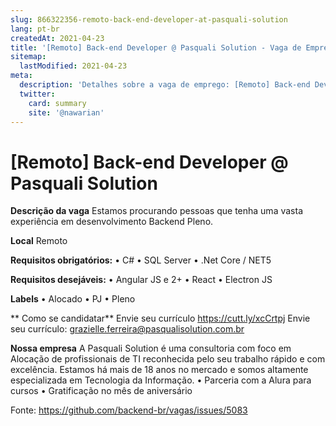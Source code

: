 ```yaml
---
slug: 866322356-remoto-back-end-developer-at-pasquali-solution
lang: pt-br
createdAt: 2021-04-23
title: '[Remoto] Back-end Developer @ Pasquali Solution - Vaga de Emprego'
sitemap:
  lastModified: 2021-04-23
meta:
  description: 'Detalhes sobre a vaga de emprego: [Remoto] Back-end Developer @ Pasquali Solution'
  twitter:
    card: summary
    site: '@nawarian'
---
```


# [Remoto] Back-end Developer @ Pasquali Solution

**Descrição da vaga**
Estamos procurando pessoas que tenha uma vasta experiência em desenvolvimento Backend Pleno.

**Local**
Remoto

**Requisitos obrigatórios:**
•	C#
•	SQL Server
•	.Net Core / NET5

**Requisitos desejáveis:**
•	Angular JS e 2+
•	React
•	Electron JS

**Labels**
•	Alocado
•	PJ
•	Pleno

** Como se candidatar**
Envie seu currículo https://cutt.ly/xcCrtpj
Envie seu currículo: grazielle.ferreira@pasqualisolution.com.br

**Nossa empresa**
A Pasquali Solution é uma consultoria com foco em Alocação de profissionais de TI reconhecida pelo seu trabalho rápido e com excelência.
Estamos há mais de 18 anos no mercado e somos altamente especializada em Tecnologia da Informação.
•	Parceria com a Alura para cursos
•	Gratificação no mês de aniversário





Fonte: https://github.com/backend-br/vagas/issues/5083